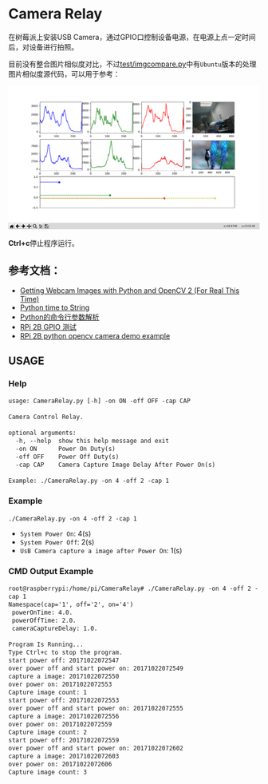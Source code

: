 # Camera Relay

在树莓派上安装USB Camera，通过GPIO口控制设备电源，在电源上点一定时间后，对设备进行拍照。

目前没有整合图片相似度对比，不过[test/imgcompare.py](test/imgcompare.py)中有`Ubuntu`版本的处理图片相似度源代码，可以用于参考：

![Ubuntu_JPG_Compare.png](Ubuntu_JPG_Compare.png)

**Ctrl+c**停止程序运行。

## 参考文档：
* [Getting Webcam Images with Python and OpenCV 2 (For Real This Time)](https://codeplasma.com/2012/12/03/getting-webcam-images-with-python-and-opencv-2-for-real-this-time/)
* [Python time to String](https://wangheng.org/html/python_datetime.html)
* [Python的命令行参数解析](http://noahsnail.com/2017/09/13/2017-9-13-Python%E7%9A%84%E5%91%BD%E4%BB%A4%E8%A1%8C%E5%8F%82%E6%95%B0%E8%A7%A3%E6%9E%90/)
* [RPi 2B GPIO 测试](http://www.cnblogs.com/zengjfgit/p/5215194.html)
* [RPi 2B python opencv camera demo example](http://www.cnblogs.com/zengjfgit/p/5223747.html)

## USAGE

### Help

```
usage: CameraRelay.py [-h] -on ON -off OFF -cap CAP

Camera Control Relay.

optional arguments:
  -h, --help  show this help message and exit
  -on ON      Power On Duty(s)
  -off OFF    Power Off Duty(s)
  -cap CAP    Camera Capture Image Delay After Power On(s)

Example: ./CameraRelay.py -on 4 -off 2 -cap 1
```

### Example

```
./CameraRelay.py -on 4 -off 2 -cap 1 
```

* `System Power On`: 4(s)
* `System Power Off`: 2(s)
* `UsB Camera capture a image after Power On`: 1(s)

### CMD Output Example

```
root@raspberrypi:/home/pi/CameraRelay# ./CameraRelay.py -on 4 -off 2 -cap 1
Namespace(cap='1', off='2', on='4')
 powerOnTime: 4.0.
 powerOffTime: 2.0.
 cameraCaptureDelay: 1.0.

Program Is Running...
Type Ctrl+c to stop the program.
start power off: 20171022072547
over power off and start power on: 20171022072549
capture a image: 20171022072550
over power on: 20171022072553
Capture image count: 1
start power off: 20171022072553
over power off and start power on: 20171022072555
capture a image: 20171022072556
over power on: 20171022072559
Capture image count: 2
start power off: 20171022072559
over power off and start power on: 20171022072602
capture a image: 20171022072603
over power on: 20171022072606
Capture image count: 3
```
